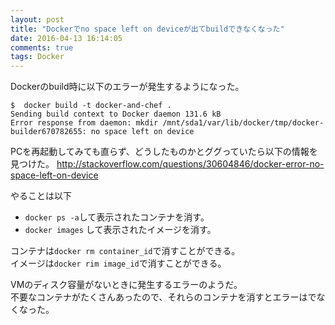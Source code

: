 ```yaml
---
layout: post
title: "Dockerでno space left on deviceが出てbuildできなくなった"
date: 2016-04-13 16:14:05
comments: true
tags: Docker
---
```


Dockerのbuild時に以下のエラーが発生するようになった。


```
$  docker build -t docker-and-chef .
Sending build context to Docker daemon 131.6 kB
Error response from daemon: mkdir /mnt/sda1/var/lib/docker/tmp/docker-builder670782655: no space left on device

```

PCを再起動してみても直らず、どうしたものかとググっていたら以下の情報を見つけた。
http://stackoverflow.com/questions/30604846/docker-error-no-space-left-on-device

やることは以下

* `docker ps -a`して表示されたコンテナを消す。
* `docker images` して表示されたイメージを消す。

コンテナは`docker rm container_id`で消すことができる。  
イメージは`docker rim image_id`で消すことができる。

VMのディスク容量がないときに発生するエラーのようだ。  
不要なコンテナがたくさんあったので、それらのコンテナを消すとエラーはでなくなった。
